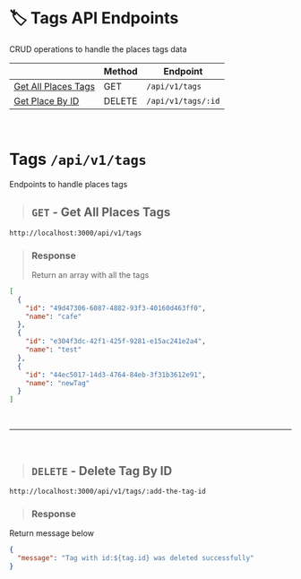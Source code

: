 # 🏷 Tags API Endpoints

CRUD operations to handle the places tags data

|                                                   | Method | Endpoint           |
| ------------------------------------------------- | ------ | ------------------ |
| [Get All Places Tags](#get---get-all-places-tags) | GET    | `/api/v1/tags`     |
| [Get Place By ID](#delete---delete-tag-by-id)     | DELETE | `/api/v1/tags/:id` |

&nbsp;

# Tags `/api/v1/tags`

Endpoints to handle places tags

> ## `GET` - Get All Places Tags

```
http://localhost:3000/api/v1/tags
```

> ### Response
>
> Return an array with all the tags

```json
[
  {
    "id": "49d47306-6087-4882-93f3-40160d463ff0",
    "name": "cafe"
  },
  {
    "id": "e304f3dc-42f1-425f-9281-e15ac241e2a4",
    "name": "test"
  },
  {
    "id": "44ec5017-14d3-4764-84eb-3f31b3612e91",
    "name": "newTag"
  }
]
```

&nbsp;

---

&nbsp;

> ## `DELETE` - Delete Tag By ID

```
http://localhost:3000/api/v1/tags/:add-the-tag-id
```

> ### Response

Return message below

```json
{
  "message": "Tag with id:${tag.id} was deleted successfully"
}
```
